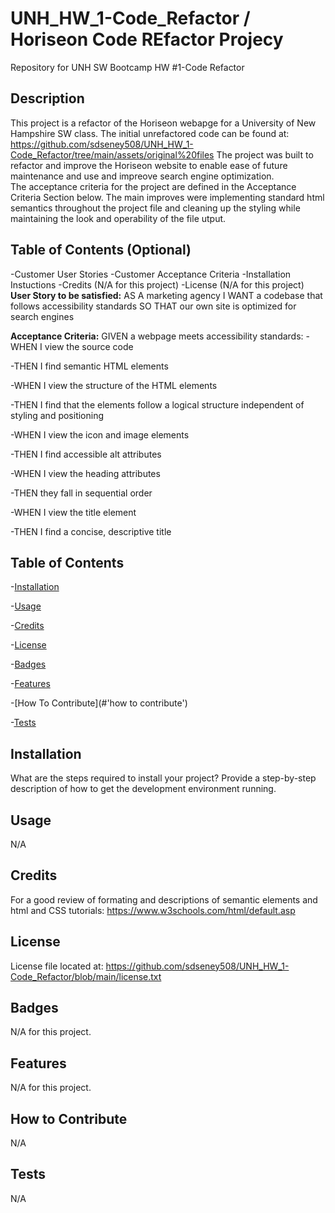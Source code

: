 # UNH_HW_1-Code_Refactor / Horiseon Code REfactor Projecy
Repository for UNH SW Bootcamp HW #1-Code Refactor

## Description
This project is a refactor of the Horiseon webapge for a University of New Hampshire SW class.  The initial unrefactored code can be found at:
  https://github.com/sdseney508/UNH_HW_1-Code_Refactor/tree/main/assets/original%20files
The project was built to refactor and improve the Horiseon website to enable ease of future maintenance and use and impreove search engine optimization.  
The acceptance criteria for the project are defined in the Acceptance Criteria Section below.  The main improves were implementing standard html semantics
throughout the project file and cleaning up the styling while maintaining the look and operability of the file utput.

## Table of Contents (Optional)
-Customer User Stories
-Customer Acceptance Criteria
-Installation Instuctions
-Credits (N/A for this project)
-License (N/A for this project)
**User Story to be satisfied:**
AS A marketing agency
I WANT a codebase that follows accessibility standards
SO THAT our own site is optimized for search engines

**Acceptance Criteria:**
GIVEN a webpage meets accessibility standards:
-WHEN I view the source code

  -THEN I find semantic HTML elements
  
-WHEN I view the structure of the HTML elements

  -THEN I find that the elements follow a logical structure independent of styling and positioning
  
-WHEN I view the icon and image elements

  -THEN I find accessible alt attributes
  
-WHEN I view the heading attributes

  -THEN they fall in sequential order
  
-WHEN I view the title element

  -THEN I find a concise, descriptive title
  
## Table of Contents
-[Installation](#installation)

-[Usage](#usage)

-[Credits](#credits)

-[License](#license)

-[Badges](#badges)

-[Features](#features)

-[How To Contribute](#'how to contribute')

-[Tests](#tests)


## Installation
What are the steps required to install your project? Provide a step-by-step description of how to get the development environment running.

## Usage
N/A

## Credits
For a good review of formating and descriptions of semantic elements and html and CSS tutorials:  https://www.w3schools.com/html/default.asp

## License
License file located at: https://github.com/sdseney508/UNH_HW_1-Code_Refactor/blob/main/license.txt

## Badges
N/A for this project.

## Features
N/A for this project.

## How to Contribute
N/A

## Tests
N/A
